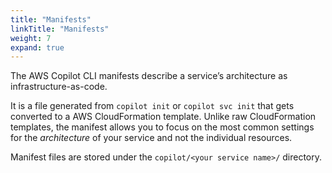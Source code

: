 ```yaml
---
title: "Manifests"
linkTitle: "Manifests"
weight: 7
expand: true
---
```

The AWS Copilot CLI manifests describe a service’s architecture as infrastructure-as-code. 

It is a file generated from `copilot init` or `copilot svc init` that gets converted to a AWS CloudFormation template. Unlike raw CloudFormation templates, the manifest allows you to focus on the most common settings for the _architecture_ of your service and not the individual resources.

Manifest files are stored under the `copilot/<your service name>/` directory.